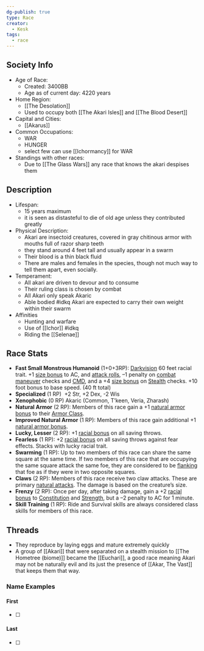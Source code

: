 ```yaml
---
dg-publish: true
type: Race
creator:
  - Kesk
tags:
  - race
---
```

## Society Info
- Age of Race:
	- Created:  3400BB
	- Age as of current day: 4220 years
- Home Region:
	- [[The Desolation]]
	- Used to occupy both [[The Akari Isles]] and [[The Blood Desert]]
- Capital and Cities:
	- [[Akarus]]
- Common Occupations:
	- WAR
	- HUNGER
	- select few can use [[Ichormancy]] for WAR
- Standings with other races:
	- Due to [[The Glass Wars]] any race that knows the akari despises them
## Description
- Lifespan:
	- 15 years maximum
	- it is seen as distasteful to die of old age unless they contributed greatly
- Physical Description:
	- Akari are insectoid creatures, covered in gray chitinous armor with mouths full of razor sharp teeth
	- they stand around 4 feet tall and usually appear in a swarm
	- Their blood is a thin black fluid 
	- There are males and females in the species, though not much way to tell them apart, even socially.
- Temperament:
	- All akari are driven to devour and to consume
	- Their ruling class is chosen by combat
	- All Akari only speak Akaric 
	- Able bodied #idkq  Akari are expected to carry their own weight within their swarm
- Affinities
	- Hunting and warfare
	- Use of [[Ichor]] #idkq 
	- Riding the [[Selenae]]
## Race Stats
- **Fast Small Monstrous Humanoid** (1+0+3RP):
	[Darkvision](https://www.d20pfsrd.com/gamemastering/special-abilities#TOC-Darkvision) 60 feet racial trait. +1 [size bonus](https://www.d20pfsrd.com/basics-ability-scores/glossary#TOC-Size-Bonus) to AC, and [attack rolls](https://www.d20pfsrd.com/gamemastering/combat#TOC-Attack-Roll), –1 penalty on [combat maneuver](https://www.d20pfsrd.com/gamemastering/combat#TOC-Combat-Maneuvers) checks and [CMD](https://www.d20pfsrd.com/gamemastering/combat#TOC-Combat-Maneuver-Defense), and a +4 [size bonus](https://www.d20pfsrd.com/basics-ability-scores/glossary#TOC-Size-Bonus) on [Stealth](https://www.d20pfsrd.com/skills/stealth) checks. +10 foot bonus to base speed. (40 ft total)
- **Specialized** (1 RP) 
	+2 Str, +2 Dex, -2 Wis  
- **Xenophobic** (0 RP)
	Akaric (Common, T’keen, Veria, Zharash)
- **Natural Armor** (2 RP):
	Members of this race gain a +1 [natural armor bonus](https://www.d20pfsrd.com/basics-ability-scores/glossary#TOC-Natural-Armor-Bonus) to their [Armor Class](https://www.d20pfsrd.com/gamemastering/combat#TOC-Armor-Class).
- **Improved Natural Armor** (1 RP): 
	Members of this race gain additional +1 [natural armor bonus](https://www.d20pfsrd.com/basics-ability-scores/glossary#TOC-Natural-Armor-Bonus).
- **Lucky, Lesser** (2 RP): 
	+1 [racial bonus](https://www.d20pfsrd.com/basics-ability-scores/glossary#TOC-Racial-Bonus) on all saving throws.
- **Fearless** (1 RP): 
	+2 [racial bonus](https://www.d20pfsrd.com/basics-ability-scores/glossary#TOC-Racial-Bonus) on all saving throws against fear effects. Stacks with lucky racial trait.
- **Swarming** (1 RP): 
	Up to two members of this race can share the same square at the same time. If two members of this race that are occupying the same square attack the same foe, they are considered to be [flanking](https://www.d20pfsrd.com/gamemastering/combat#TOC-Flanking) that foe as if they were in two opposite squares.
- **Claws** (2 RP): 
	Members of this race receive two claw attacks. These are primary [natural attacks](https://www.d20pfsrd.com/bestiary/rules-for-monsters/universal-monster-rules#TOC-Natural-Attacks). The damage is based on the creature’s size.
- **Frenzy** (2 RP): 
	Once per day, after taking damage, gain a +2 [racial bonus](https://www.d20pfsrd.com/basics-ability-scores/glossary#TOC-Racial-Bonus) to [Constitution](https://www.d20pfsrd.com/basics-ability-scores/ability-scores#TOC-Constitution-Con-) and [Strength](https://www.d20pfsrd.com/basics-ability-scores/ability-scores#TOC-Strength-Str-), but a –2 penalty to AC for 1 minute.
- **Skill Training** (1 RP): 
	Ride and Survival skills are always considered class skills for members of this race.
## Threads
- They reproduce by laying eggs and mature extremely quickly
- A group of [[Akari]] that were separated on a stealth mission to [[The Hometree (biome)]] became the [[Euchari]], a good race meaning Akari may not be naturally evil and its just the presence of [[Akar, The Vast]] that keeps them that way. 
### Name Examples
#### First
- [ ] 
#### Last
- [ ] 